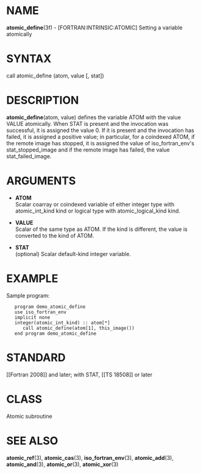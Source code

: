 # NAME

**atomic\_define**(3f) - \[FORTRAN:INTRINSIC:ATOMIC\] Setting a variable
atomically

# SYNTAX

call atomic\_define (atom, value \[, stat\])

# DESCRIPTION

**atomic\_define**(atom, value) defines the variable ATOM with the value
VALUE atomically. When STAT is present and the invocation was
successful, it is assigned the value 0. If it is present and the
invocation has failed, it is assigned a positive value; in particular,
for a coindexed ATOM, if the remote image has stopped, it is assigned
the value of iso\_fortran\_env's stat\_stopped\_image and if the remote
image has failed, the value stat\_failed\_image.

# ARGUMENTS

  - **ATOM**  
    Scalar coarray or coindexed variable of either integer type with
    atomic\_int\_kind kind or logical type with atomic\_logical\_kind
    kind.

  - **VALUE**  
    Scalar of the same type as ATOM. If the kind is different, the value
    is converted to the kind of ATOM.

  - **STAT**  
    (optional) Scalar default-kind integer variable.

# EXAMPLE

Sample program:

``` 
   program demo_atomic_define
   use iso_fortran_env
   implicit none
   integer(atomic_int_kind) :: atom[*]
      call atomic_define(atom[1], this_image())
   end program demo_atomic_define
```

# STANDARD

\[\[Fortran 2008\]\] and later; with STAT, \[\[TS 18508\]\] or later

# CLASS

Atomic subroutine

# SEE ALSO

**atomic\_ref**(3), **atomic\_cas**(3), **iso\_fortran\_env**(3),
**atomic\_add**(3), **atomic\_and**(3), **atomic\_or**(3),
**atomic\_xor**(3)
